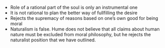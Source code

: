 - Role of a rational part of the soul is only an instrumental one
- It is not rational to plan the better way of fullfilling the desire
- Rejects the supremacy of reasons based on one’s own good for being moral
- Naturalism is false. Hume does not believe that all claims about human nature must be excluded from moral philosophy, but he rejects the naturalist position that we have outlined.